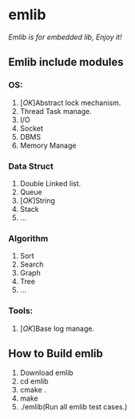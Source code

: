 # emlib

*Emlib is for embedded lib, Enjoy it!*

## Emlib include modules

### OS:
1. [*OK*]Abstract lock mechanism.
2. Thread Task manage.
3. I/O
4. Socket
5. DBMS 
6. Memory Manage 

### Data Struct 
1. Double Linked list.
2. Queue
3. [*OK*]String
4. Stack
5. ...

### Algorithm
1. Sort
2. Search
3. Graph
4. Tree
5. ...

### Tools:
1. [*OK*]Base log manage.


## How to Build emlib
1. Download emlib
2. cd emlib
3. cmake .
4. make 
5. ./emlib(Run all emlib test cases.)

